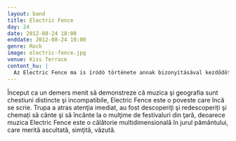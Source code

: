 ```yaml
---
layout: band
title: Electric Fence
day: 24
date: 2012-08-24 18:00
enddate: 2012-08-24 19:00
genre: Rock
image: electric-fence.jpg
venue: Kiss Terrace
content_hu: |
  Az Electric Fence ma is íródó története annak bizonyításával kezdődött, hogy a zene minősége és milyensége és a földrajz között semmilyen összefüggés nem létezik. A zenekarra azonnal felfigyeltek, így rövid idő alatt az összes rangosabb romániai fesztivált kipipálták. Zenéjük egy többdimenzionális utazás a Föld körül, amelyet érdemes meghallgatni, érezni és végignézni.
---
```


Început ca un demers menit să demonstreze că muzica şi geografia sunt chestiuni distincte şi incompatibile, Electric Fence este o poveste care încă se scrie. Trupa a atras atenţia imediat, au fost descoperiţi şi redescoperiți şi chemați să cânte şi să încânte la o mulţime de festivaluri din ţară, deoarece muzica Electric Fence este o călătorie multidimensională în jurul pământului, care merită ascultată, simţită, văzută.  